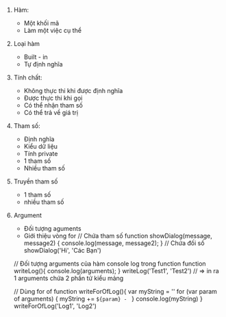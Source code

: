 1. Hàm:
    - Một khối mã
    - Làm một việc cụ thể
2. Loại hàm
    - Built - in
    - Tự định nghĩa
3. Tính chất:
    - Không thực thi khi được định nghĩa
    - Được thực thi khi gọi
    - Có thể nhận tham số
    - Có thể trả về giá trị
4. Tham số:
    - Định nghĩa
    - Kiểu dữ liệu
    - Tính private
    - 1 tham số
    - Nhiều tham số
5. Truyền tham số
    - 1 tham số
    - nhiều tham số
6. Argument
    - Đối tượng aguments
    - Giới thiệu vòng for
    // Chứa tham số
    function showDialog(message, message2) {
        console.log(message, message2);
    }
    // Chứa đối số
    showDialog('Hi', 'Các Bạn')

    // Đối tượng arguments của hàm console log trong function
    function writeLog(){
        console.log(arguments);
    }
    writeLog('Test1', 'Test2') // => in ra 1 arguments chứa 2 phần tử kiểu mảng

    // Dùng for of
    function writeForOfLog(){
        var myString = ''
        for (var param of arguments) {
            myString += `${param} - `
        }
        console.log(myString)
    }
    writeForOfLog('Log1', 'Log2')